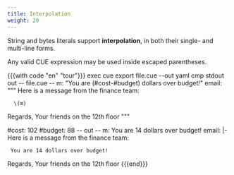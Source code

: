 ```yaml
---
title: Interpolation
weight: 20
---
```


String and bytes literals support **interpolation**,
in both their single- and multi-line forms.

Any valid CUE expression may be used inside escaped parentheses.

<!--more-->

{{{with code "en" "tour"}}}
exec cue export file.cue --out yaml
cmp stdout out
-- file.cue --
m:     "You are \(#cost-#budget) dollars over budget!"
email: """
   Here is a message from the finance team:
   
      \(m)
   
   Regards,
     Your friends on the 12th floor
   """

#cost:   102
#budget: 88
-- out --
m: You are 14 dollars over budget!
email: |-
  Here is a message from the finance team:

     You are 14 dollars over budget!

  Regards,
    Your friends on the 12th floor
{{{end}}}
